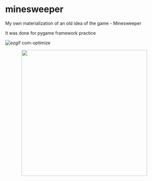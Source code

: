 # minesweeper

My own materialization of an old idea of the game - Minesweeper

It was done for pygame framework practice

![ezgif com-optimize](https://user-images.githubusercontent.com/74842027/113521956-50a00300-959d-11eb-9c24-cbbf3122a84d.gif)
<p align = center>
<img src="https://user-images.githubusercontent.com/74842027/114154549-d070f900-9920-11eb-8465-751b5cd07e64.png" width = 400px height = 400px>
</p>
